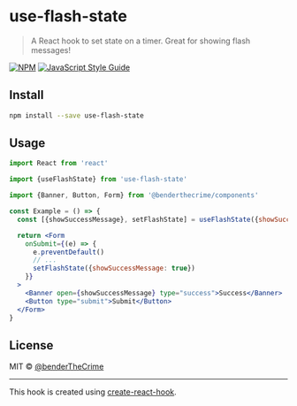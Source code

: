 # use-flash-state

> A React hook to set state on a timer. Great for showing flash messages!

[![NPM](https://img.shields.io/npm/v/use-flash-state.svg)](https://www.npmjs.com/package/use-flash-state) [![JavaScript Style Guide](https://img.shields.io/badge/code_style-standard-brightgreen.svg)](https://standardjs.com)

## Install

```bash
npm install --save use-flash-state
```

## Usage

```jsx
import React from 'react'

import {useFlashState} from 'use-flash-state'

import {Banner, Button, Form} from '@benderthecrime/components'

const Example = () => {
  const [{showSuccessMessage}, setFlashState] = useFlashState({showSuccessMessage: false}, 2000)

  return <Form
    onSubmit={(e) => {
      e.preventDefault()
      // ...
      setFlashState({showSuccessMessage: true})
    }}
  >
    <Banner open={showSuccessMessage} type="success">Success</Banner>
    <Button type="submit">Submit</Button>
  </Form>
}
```

## License

MIT © [@benderTheCrime](https://github.com/@benderTheCrime)

---

This hook is created using [create-react-hook](https://github.com/hermanya/create-react-hook).
